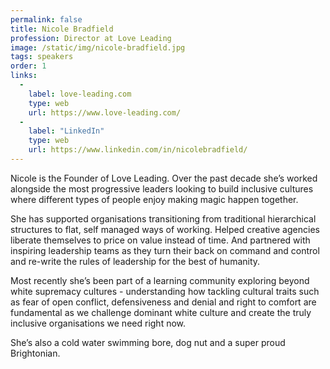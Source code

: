 ```yaml
---
permalink: false
title: Nicole Bradfield
profession: Director at Love Leading
image: /static/img/nicole-bradfield.jpg
tags: speakers
order: 1
links:
  -
    label: love-leading.com
    type: web
    url: https://www.love-leading.com/
  -
    label: "LinkedIn"
    type: web
    url: https://www.linkedin.com/in/nicolebradfield/
---
```


Nicole is the Founder of Love Leading. Over the past decade she’s worked alongside the most progressive leaders looking to build inclusive cultures where different types of people enjoy making magic happen together.

She has supported organisations transitioning from traditional hierarchical structures to flat, self managed ways of working. Helped creative agencies liberate themselves to price on value instead of time. And partnered with inspiring leadership teams as they turn their back on command and control and re-write the rules of leadership for the best of humanity.

Most recently she’s been part of a learning community exploring beyond white supremacy cultures - understanding how tackling cultural traits such as fear of open conflict, defensiveness and denial and right to comfort are fundamental as we challenge dominant white culture and create the truly inclusive organisations we need right now.

She’s also a cold water swimming bore, dog nut and a super proud Brightonian.
